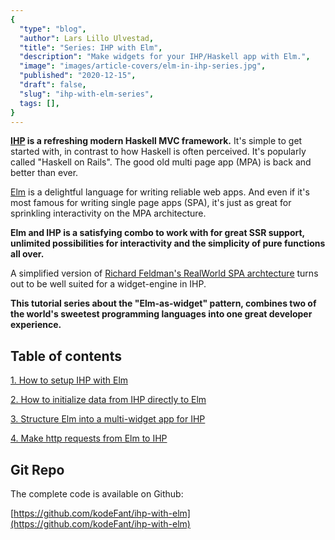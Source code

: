 ```yaml
---
{
  "type": "blog",
  "author": Lars Lillo Ulvestad,
  "title": "Series: IHP with Elm",
  "description": "Make widgets for your IHP/Haskell app with Elm.",
  "image": "images/article-covers/elm-in-ihp-series.jpg",
  "published": "2020-12-15",
  "draft": false,
  "slug": "ihp-with-elm-series",
  tags: [],
}
---
```


**[IHP](https://ihp.digitallyinduced.com/) is a refreshing modern Haskell MVC framework.** It's simple to get started with, in contrast to how Haskell is often perceived. It's popularly called "Haskell on Rails". The good old multi page app (MPA) is back and better than ever.

[Elm](https://elm-lang.org/) is a delightful language for writing reliable web apps. And even if it's most famous for writing single page apps (SPA), it's just as great for sprinkling interactivity on the MPA architecture. 

**Elm and IHP is a satisfying combo to work with for great SSR support, unlimited possibilities for interactivity and the simplicity of pure functions all over.**

A simplified version of [Richard Feldman's RealWorld SPA archtecture](https://github.com/rtfeldman/elm-spa-example) turns out to be well suited for a widget-engine in IHP.

**This tutorial series about the "Elm-as-widget" pattern, combines two of the world's sweetest programming languages into one great developer experience.**


## Table of contents

[1. How to setup IHP with Elm](blog/ihp-with-elm)

[2. How to initialize data from IHP directly to Elm](blog/passing-flags-from-ihp-to-elm)

[3. Structure Elm into a multi-widget app for IHP](blog/structure-elm-into-a-multi-widget-app-for-ihp)

[4. Make http requests from Elm to IHP](blog/http-requests-from-elm-to-ihp)

## Git Repo

The complete code is available on Github:

[https://github.com/kodeFant/ihp-with-elm](https://github.com/kodeFant/ihp-with-elm)